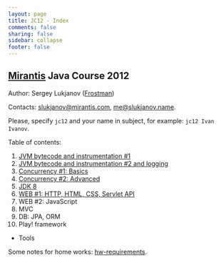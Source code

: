 ```yaml
---
layout: page                                                                                                            
title: JC12 - Index                                                                                                                 
comments: false                                                                                                         
sharing: false                                                                                                          
sidebar: collapse                                                                                                       
footer: false   
---
```

## [Mirantis](http://www.mirantis.com) Java Course 2012
Author: Sergey Lukjanov ([Frostman](https://github.com/Frostman/ "Frostman at github.com"))

Contacts: [slukjanov@mirantis.com](mailto:slukjanov@mirantis.com?subject=jc12%20Ivan%20Ivanov),
 [me@slukjanov.name](mailto:me@slukjanov.name?subject=jc12%20Ivan%20Ivanov).

Please, specify `jc12` and your name in subject, for example: `jc12 Ivan Ivanov`.

Table of contents:

1. [JVM bytecode and instrumentation #1](lecture-01-jvm.html)
2. [JVM bytecode and instrumentation #2 and logging](lecture-02-jvm2-logging.html)
3. [Concurrency #1: Basics](lecture-03-concurrency.html)
4. [Concurrency #2: Advanced](lecture-04-concurrency-2.html)
5. [JDK 8](lecture-05-jdk8.html)
6. [WEB #1: HTTP, HTML, CSS, Servlet API](lecture-06-web1-servlets.html)
7. WEB #2: JavaScript
8. MVC
9. DB: JPA, ORM
10. Play! framework

+ Tools

Some notes for home works: [hw-requirements](hw-requirements.html).
